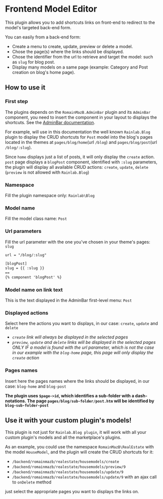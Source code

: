 # Frontend Model Editor
This plugin allows you to add shortcuts links on front-end to redirect to the model's targeted back-end form.

You can easily from a back-end form:
 - Create a menu to create, update, preview or delete a model.
 - Chose the page(s) where the links should be displayed.
 - Chose the identifier from the url to retrieve and target the model: such as `slug` for blog post.
 - Display many models on a same page (example: Category and Post creation on blog's home page).
 
 
## How to use it
### First step
The plugins depends on the `RomainMazB.AdminBar` plugin and its `AdminBar` component, you need to insert the component in your layout to displays the shortcuts. See the [AdminBar documentation](https://github.com/RomainMazB/octobercms-adminbar#add-the-adminbar-component-to-layout).


For example, will use in this documentation the well known `Rainlab.Blog` plugin to display the CRUD shortcuts for `Post` model into the blog's pages located in the themes at `pages/blog/home`(url `/blog`) and `pages/blog/post`(url `/blog/:slug`).

Since `home` displays just a list of posts, it will only display the `create` action. `post` page displays a `blogPost` component, identified with `:slug` parameters, the plugin will display all available CRUD actions: `create`, `update`, `delete` (`preview` is not allowed with `Rainlab.Blog`)

### Namespace
Fill the plugin namespace only: `Rainlab\Blog`

### Model name
Fill the model class name: `Post`

### Url parameters
Fill the url parameter with the one you've chosen in your theme's pages: `slug`
```html
url = "/blog/:slug"

[blogPost]
slug = {{ :slug }}
==
{% component 'blogPost' %}
```

### Model name on link text
This is the text displayed in the AdminBar first-level menu: `Post`

### Displayed actions 
Select here the actions you want to displays, in our case: `create`, `update` and `delete`

 - *`create` link will always be displayed in the selected pages*
 - *`preview`, `update` and `delete` links will be displayed in the selected pages _ONLY IF a model is found with the url parameter_, which is not the case in our example with the `blog-home` page, this page will only display the `create` action*

### Pages names
Insert here the pages names where the links should be displayed, in our case: `blog-home` and `blog-post`

__The plugin uses `$page->id`, which identifies a sub-folder with a dash-notations. The page `pages/blog/sub-folder/post.htm` will be identified by `blog-sub-folder-post`__

## Use it with your custom plugin's models!
This plugin is not just for `Rainlab.Blog plugin`, it will work with all your custom plugin's models and all the marketplace's plugins.

As an example, you could use the namespace `RomainMazB\RealEstate` with the model `HouseModel`, and the plugin will create the CRUD shortcuts for it:

- `/backend/romainmazb/realestate/housemodels/create`
- `/backend/romainmazb/realestate/housemodels/preview/9`
- `/backend/romainmazb/realestate/housemodels/update/9`
- `/backend/romainmazb/realestate/housemodels/update/9` with an ajax call to `onDelete` method

just select the appropriate pages you want to displays the links on.
